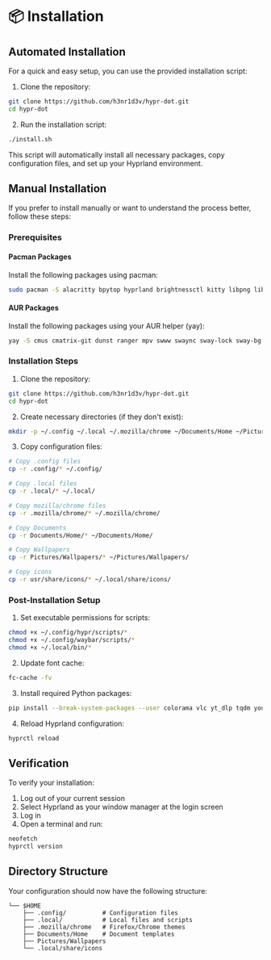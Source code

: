 # 📦 Installation

## Automated Installation

For a quick and easy setup, you can use the provided installation script:

1. Clone the repository:

```bash
git clone https://github.com/h3nr1d3v/hypr-dot.git
cd hypr-dot
```

2. Run the installation script:

```bash
./install.sh
```

This script will automatically install all necessary packages, copy configuration files, and set up your Hyprland environment.

## Manual Installation

If you prefer to install manually or want to understand the process better, follow these steps:

### Prerequisites

#### Pacman Packages

Install the following packages using pacman:

```bash
sudo pacman -S alacritty bpytop hyprland brightnessctl kitty libpng libjpeg-turbo imagemagick gawk grep dunst ripgrep vim neofetch neovim ffmpeg v4l-utils python python-pip
```

#### AUR Packages

Install the following packages using your AUR helper (yay):

```bash
yay -S cmus cmatrix-git dunst ranger mpv swww swaync sway-lock sway-bg waybar flameshot-git pactl pamixer pipes.sh tty-clock
```

### Installation Steps

1. Clone the repository:

```bash
git clone https://github.com/h3nr1d3v/hypr-dot.git
cd hypr-dot
```

2. Create necessary directories (if they don't exist):

```bash
mkdir -p ~/.config ~/.local ~/.mozilla/chrome ~/Documents/Home ~/Pictures/Wallpapers ~/.local/share/icons
```

3. Copy configuration files:

```bash
# Copy .config files
cp -r .config/* ~/.config/

# Copy .local files
cp -r .local/* ~/.local/

# Copy mozilla/chrome files
cp -r .mozilla/chrome/* ~/.mozilla/chrome/

# Copy Documents
cp -r Documents/Home/* ~/Documents/Home/

# Copy Wallpapers
cp -r Pictures/Wallpapers/* ~/Pictures/Wallpapers/

# Copy icons
cp -r usr/share/icons/* ~/.local/share/icons/
```

### Post-Installation Setup

1. Set executable permissions for scripts:

```bash
chmod +x ~/.config/hypr/scripts/*
chmod +x ~/.config/waybar/scripts/*
chmod +x ~/.local/bin/*
```

2. Update font cache:

```bash
fc-cache -fv
```

3. Install required Python packages:

```bash
pip install --break-system-packages --user colorama vlc yt_dlp tqdm youtubesearchpython
```

4. Reload Hyprland configuration:

```bash
hyprctl reload
```

## Verification

To verify your installation:

1. Log out of your current session
2. Select Hyprland as your window manager at the login screen
3. Log in
4. Open a terminal and run:

```bash
neofetch
hyprctl version
```

## Directory Structure

Your configuration should now have the following structure:

```plaintext
└── $HOME
    ├── .config/          # Configuration files
    ├── .local/           # Local files and scripts
    ├── .mozilla/chrome   # Firefox/Chrome themes
    ├── Documents/Home    # Document templates
    ├── Pictures/Wallpapers
    └── .local/share/icons
```
